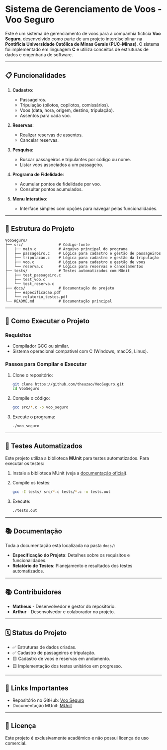 # Sistema de Gerenciamento de Voos - Voo Seguro

Este é um sistema de gerenciamento de voos para a companhia fictícia **Voo Seguro**, desenvolvido como parte de um projeto interdisciplinar na **Pontifícia Universidade Católica de Minas Gerais (PUC-Minas)**. O sistema foi implementado em linguagem **C** e utiliza conceitos de estruturas de dados e engenharia de software.

---

## 📋 Funcionalidades

1. **Cadastro**:
   - Passageiros.
   - Tripulação (pilotos, copilotos, comissários).
   - Voos (data, hora, origem, destino, tripulação).
   - Assentos para cada voo.

2. **Reservas**:
   - Realizar reservas de assentos.
   - Cancelar reservas.

3. **Pesquisa**:
   - Buscar passageiros e tripulantes por código ou nome.
   - Listar voos associados a um passageiro.

4. **Programa de Fidelidade**:
   - Acumular pontos de fidelidade por voo.
   - Consultar pontos acumulados.

5. **Menu Interativo**:
   - Interface simples com opções para navegar pelas funcionalidades.

---

## 🔧 Estrutura do Projeto

```plaintext
VooSeguro/
├── src/                # Código-fonte
│   ├── main.c          # Arquivo principal do programa
│   ├── passageiro.c    # Lógica para cadastro e gestão de passageiros
│   ├── tripulacao.c    # Lógica para cadastro e gestão da tripulação
│   ├── voo.c           # Lógica para cadastro e gestão de voos
│   └── reserva.c       # Lógica para reservas e cancelamentos
├── tests/              # Testes automatizados com MUnit
│   ├── test_passageiro.c
│   ├── test_voo.c
│   └── test_reserva.c
├── docs/               # Documentação do projeto
│   ├── especificacao.pdf
│   └── relatorio_testes.pdf
└── README.md           # Documentação principal
```

---

## 🚀 Como Executar o Projeto

### **Requisitos**
- Compilador GCC ou similar.
- Sistema operacional compatível com C (Windows, macOS, Linux).

### **Passos para Compilar e Executar**

1. Clone o repositório:
   ```bash
   git clone https://github.com/theuzao/VooSeguro.git
   cd VooSeguro
   ```

2. Compile o código:
   ```bash
   gcc src/*.c -o voo_seguro
   ```

3. Execute o programa:
   ```bash
   ./voo_seguro
   ```

---

## 🧮 Testes Automatizados

Este projeto utiliza a biblioteca **MUnit** para testes automatizados. Para executar os testes:

1. Instale a biblioteca MUnit (veja a [documentação oficial](https://nemequ.github.io/munit/)).

2. Compile os testes:
   ```bash
   gcc -I tests/ src/*.c tests/*.c -o tests.out
   ```

3. Execute:
   ```bash
   ./tests.out
   ```

---

## 📚 Documentação

Toda a documentação está localizada na pasta `docs/`:
- **Especificação do Projeto**: Detalhes sobre os requisitos e funcionalidades.
- **Relatório de Testes**: Planejamento e resultados dos testes automatizados.

---

## 📚 Contribuidores

- **Matheus** - Desenvolvedor e gestor do repositório.
- **Arthur** - Desenvolvedor e colaborador no projeto.

---

## 🗓 Status do Projeto

- ✅ Estruturas de dados criadas.
- ✅ Cadastro de passageiros e tripulação.
- 🟨 Cadastro de voos e reservas em andamento.
- 🟨 Implementação dos testes unitários em progresso.

---

## 🔗 Links Importantes

- Repositório no GitHub: [Voo Seguro](https://github.com/theuzao/VooSeguro)
- Documentação MUnit: [MUnit](https://nemequ.github.io/munit/)

---

## 📝 Licença

Este projeto é exclusivamente acadêmico e não possui licença de uso comercial.
